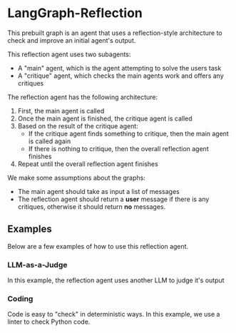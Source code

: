 # LangGraph-Reflection

This prebuilt graph is an agent that uses a reflection-style architecture to check and improve an initial agent's output.

This reflection agent uses two subagents:
- A "main" agent, which is the agent attempting to solve the users task
- A "critique" agent, which checks the main agents work and offers any critiques

The reflection agent has the following architecture:

1. First, the main agent is called
2. Once the main agent is finished, the critique agent is called
3. Based on the result of the critique agent:
   - If the critique agent finds something to critique, then the main agent is called again
   - If there is nothing to critique, then the overall reflection agent finishes
4. Repeat until the overall reflection agent finishes


We make some assumptions about the graphs:
- The main agent should take as input a list of messages
- The reflection agent should return a **user** message if there is any critiques, otherwise it should return **no** messages.

## Examples

Below are a few examples of how to use this reflection agent.

### LLM-as-a-Judge

In this example, the reflection agent uses another LLM to judge it's output



### Coding

Code is easy to "check" in deterministic ways. In this example, we use a linter to check Python code.

